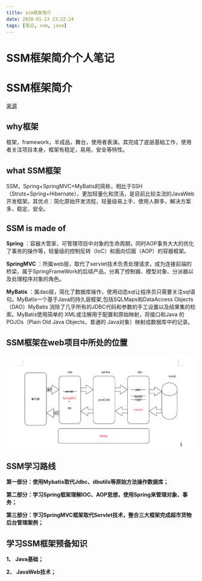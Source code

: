 ```yaml
---
title: ssm框架简介
date: 2020-01-23 23:22:24
tags: [笔记, ssm, java]
---
```


SSM框架简介个人笔记
===================

SSM框架简介 
=========================================

[来源](http://www.sikiedu.com/my/course/258/material)

why框架
-----------------------------

框架，framework，半成品，舞台，使用者表演。其完成了底层基础工作，使用者关注项目本身，框架有稳定，易用，安全等特性。

<!--more-->

what SSM框架 
--------------------------------------------


SSM，Spring+SpringMVC+MyBatis的简称，相比于SSH（Struts+Spring+Hibernate），更加轻量化和灵活，是目前比较主流的JavaWeb开发框架。其优点：简化原始开发流程，轻量级易上手，使用人群多，解决方案多，稳定、安全。

SSM is made of 
--------------------------------------------------

 **Spring**
：容器大管家，可管理项目中对象的生命周期，同时AOP事务大大的优化了事务的操作等，轻量级的控制反转（IoC）和面向切面（AOP）的容器框架。

 **SpringMVC**
：所属web层，取代了servlet技术负责处理请求，成为连接前端的桥梁，属于SpringFrameWork的后续产品，分离了控制器、模型对象、分派器以及处理程序对象的角色。

 **MyBatis**
：属dao层，简化了数据库操作，使用动态sql让程序员只需要关注sql语句。MyBatis一个基于Java的持久层框架,包括SQLMaps和DataAccess
Objects（DAO）MyBatis
消除了几乎所有的JDBC代码和参数的手工设置以及结果集的检索。MyBatis使用简单的
XML或注解用于配置和原始映射，将接口和Java 的POJOs（Plain Old Java
Objects，普通的 Java对象）映射成数据库中的记录。

SSM框架在web项目中所处的位置 
--------------------------------------------------------------------------------------------


![1](https://github.com/ZephXu07/IMG/raw/master/ssm%E7%AE%80%E4%BB%8B1.png)

SSM学习路线 
-----------------------------------------

 **第一部分：使用Mybatis取代Jdbc、dbutils等原始方法操作数据库；**


**第二部分：学习Spring框架理解IOC、AOP思想，使用Spring来管理对象、事务；**


**第三部分：学习SpringMVC框架取代Servlet技术，整合三大框架完成超市货物后台管理案例；**

学习SSM框架预备知识 
-----------------------------------------------------------------

 **1、** **Java基础；**

 **2、** **JavaWeb技术；**